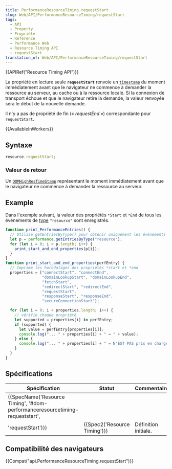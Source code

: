 ```yaml
---
title: PerformanceResourceTiming.requestStart
slug: Web/API/PerformanceResourceTiming/requestStart
tags:
  - API
  - Property
  - Propriété
  - Reference
  - Performance Web
  - Resource Timing API
  - requestStart
translation_of: Web/API/PerformanceResourceTiming/requestStart
---
```

{{APIRef("Resource Timing API")}}

La propriété en lecture seule **`requestStart`** renvoie un [`timestamp`](/fr/docs/Web/API/DOMHighResTimeStamp) du moment immédiatement avant que le navigateur ne commence à demander la ressource au serveur, au cache ou à la ressource locale. Si la connexion de transport échoue et que le navigateur retire la demande, la valeur renvoyée sera le début de la nouvelle demande.

Il n'y a pas de propriété de fin (« _requestEnd_ ») correspondante pour `requestStart`.

{{AvailableInWorkers}}

## Syntaxe

```js
resource.requestStart;
```

### Valeur de retour

Un [`DOMHighResTimeStamp`](/fr/docs/Web/API/DOMHighResTimeStamp) représentant le moment immédiatement avant que le navigateur ne commence à demander la ressource au serveur.

## Example

Dans l'exemple suivant, la valeur des propriétés `*Start` et `*End` de tous les événements de [type](/fr/docs/Web/API/PerformanceEntry/entryType) `"resource"` sont enregistrés.

```js
function print_PerformanceEntries() {
  // Utilise getEntriesByType() pour obtenir uniquement les événements "resource"
  let p = performance.getEntriesByType("resource");
  for (let i = 0; i < p.length; i++) {
    print_start_and_end_properties(p[i]);
  }
}
function print_start_and_end_properties(perfEntry) {
  // Imprime les horodatages des propriétés *start et *end
  properties = ["connectStart", "connectEnd",
                "domainLookupStart", "domainLookupEnd",
                "fetchStart",
                "redirectStart", "redirectEnd",
                "requestStart",
                "responseStart", "responseEnd",
                "secureConnectionStart"];

  for (let i = 0; i < properties.length; i++) {
    // vérifie chaque propriété
    let supported = properties[i] in perfEntry;
    if (supported) {
      let value = perfEntry[properties[i]];
      console.log("... " + properties[i] + " = " + value);
    } else {
      console.log("... " + properties[i] + " = N'EST PAS pris en charge");
    }
  }
}
```

## Spécifications

| Spécification                                                                                                                            | Statut                               | Commentaire          |
| ---------------------------------------------------------------------------------------------------------------------------------------- | ------------------------------------ | -------------------- |
| {{SpecName('Resource Timing', '#dom-performanceresourcetiming-requeststart',
        'requestStart')}} | {{Spec2('Resource Timing')}} | Définition initiale. |

## Compatibilité des navigateurs

{{Compat("api.PerformanceResourceTiming.requestStart")}}
